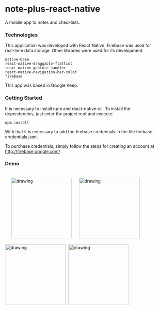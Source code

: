 # note-plus-react-native
A mobile app to notes and checklists.

### Technologies
This application was developed with React Native.
Firebase was used for real-time data storage.
Other libraries were used for its development.

```
native-base
react-native-draggable-flatlist
react-native-gesture-handler
react-native-navigation-bar-color
firebase
```
This app was based in Google Keep.

### Getting Started
It is necessary to install npm and react-native-cli.
To install the dependencies, just enter the project root and execute:

```
npm install
```

With that it is necessary to add the firebase credentials in the file firebase-credentials.json.

To purchase credentials, simply follow the steps for creating an account at http://firebase.google.com/

### Demo
<div style="justify-content: space-between;">
<img src="https://firebasestorage.googleapis.com/v0/b/note-plus-e6efd.appspot.com/o/WhatsApp%20Image%202020-09-14%20at%2020.37.04.jpeg?alt=media&token=a3455135-42e6-4ee6-ad0b-4e6d6fe12ced" alt="drawing" width="200" style="display: inline-block; margin: 20"/>
<img src="https://firebasestorage.googleapis.com/v0/b/note-plus-e6efd.appspot.com/o/WhatsApp%20Image%202020-09-14%20at%2020.40.57.jpeg?alt=media&token=9d1fb910-0547-4f13-ad82-641198694237" alt="drawing" width="200" style="display: inline-block; margin-right: 5px"/>
  <img src="https://firebasestorage.googleapis.com/v0/b/note-plus-e6efd.appspot.com/o/WhatsApp%20Image%202020-09-14%20at%2020.37.49.jpeg?alt=media&token=6022cdad-5c00-44f2-ab6b-40fe491e2742" alt="drawing" width="200" style="display: inline-block; margin-right: 5px"/>
  <img src="https://firebasestorage.googleapis.com/v0/b/note-plus-e6efd.appspot.com/o/WhatsApp%20Image%202020-09-14%20at%2020.38.46.jpeg?alt=media&token=29c28ed2-e5fb-44e8-9456-3c147860e6ea" alt="drawing" width="200" style="display: inline-block; margin-right: 5px"/>
  </div>
